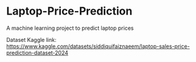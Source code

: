 # Laptop-Price-Prediction
A machine learning project to predict laptop prices

Dataset Kaggle link: https://www.kaggle.com/datasets/siddiquifaiznaeem/laptop-sales-price-prediction-dataset-2024
